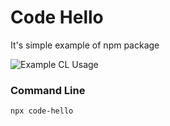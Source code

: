 # Code Hello

It's simple example of npm package

![Example CL Usage](example.gif)

### Command Line

```
npx code-hello
```
